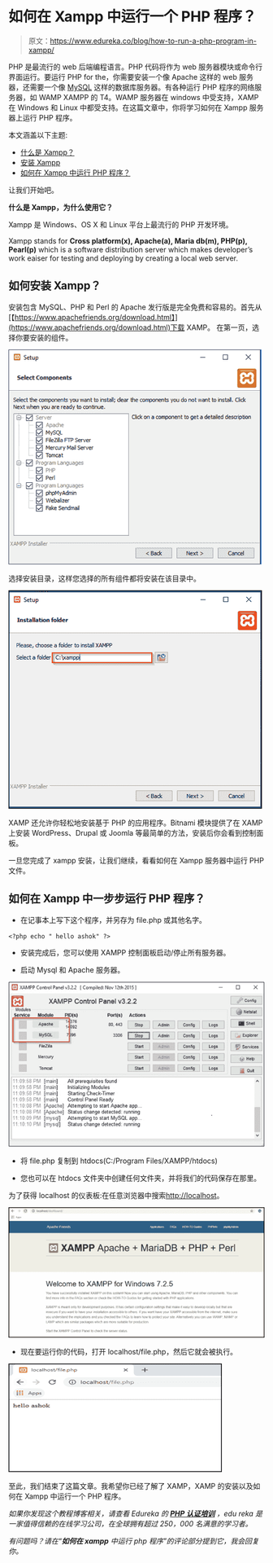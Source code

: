 # 如何在 Xampp 中运行一个 PHP 程序？

> 原文：<https://www.edureka.co/blog/how-to-run-a-php-program-in-xampp/>

PHP 是最流行的 web 后端编程语言。PHP 代码将作为 web 服务器模块或命令行界面运行。要运行 PHP for the，你需要安装一个像 Apache 这样的 web 服务器，还需要一个像 [MySQL](https://www.edureka.co/blog/mysql-tutorial/) 这样的数据库服务器。有各种运行 PHP 程序的网络服务器，如 WAMP XAMPP 的 T4。WAMP 服务器在 windows 中受支持，XAMP 在 Windows 和 Linux 中都受支持。在这篇文章中，你将学习如何在 Xampp 服务器上运行 PHP 程序。

本文涵盖以下主题:

*   [什么是 Xampp？](#whatisxampp)
*   [安装 Xampp](#installxampp)
*   [如何在 Xampp 中运行 PHP 程序？](#howtorunphpprogram)

让我们开始吧。

**什么是 Xampp，为什么使用它？**

Xampp 是 Windows、OS X 和 Linux 平台上最流行的 PHP 开发环境。

Xampp stands for **Cross platform(x), Apache(a), Maria db(m), PHP(p), Pearl(p)** which is a software distribution server which makes developer’s work eaiser for testing and deploying by creating a local web server.

## **如何安装 Xampp？**

安装包含 MySQL、PHP 和 Perl 的 Apache 发行版是完全免费和容易的。首先从[【https://www.apachefriends.org/download.html】](https://www.apachefriends.org/download.html)下载 XAMP。 在第一页，选择你要安装的组件。

![Xamp - how to run php program - Edureka](img/0bd82f91ee2b7c539f09146081532607.png)

选择安装目录，这样您选择的所有组件都将安装在该目录中。

![Xamp Installation - how to run php program - Edureka](img/51436e0fc979caa9282da7ef88200f55.png)

XAMP 还允许你轻松地安装基于 PHP 的应用程序。Bitnami 模块提供了在 XAMP 上安装 WordPress、Drupal 或 Joomla 等最简单的方法，安装后你会看到控制面板。

一旦您完成了 xampp 安装，让我们继续，看看如何在 Xampp 服务器中运行 PHP 文件。

## **如何在 Xampp 中一步步运行 PHP 程序？**

*   在记事本上写下这个程序，并另存为 file.php 或其他名字。

```
<?php echo " hello ashok" ?>
```

*   安装完成后，您可以使用 XAMPP 控制面板启动/停止所有服务器。

*   启动 Mysql 和 Apache 服务器。

![Xamp Control Panel - how to run php program - Edureka](img/77a1a57b782c0de9820cea581fd07bf3.png)

*   将 file.php 复制到 htdocs(C:/Program Files/XAMPP/htdocs)

*   您也可以在 htdocs 文件夹中创建任何文件夹，并将我们的代码保存在那里。

为了获得 localhost 的仪表板:在任意浏览器中搜索[http://localhost](http://localhost)。

![Xamp UI- how to run php program - Edureka](img/0a37f0478b7cf2ad64f52604a9f9abcf.png)

*   现在要运行你的代码，打开 localhost/file.php，然后它就会被执行。

![output - how to run php program - Edureka](img/c9335684b6d4b4fd98b0d5f2cea1b948.png)

至此，我们结束了这篇文章。我希望你已经了解了 XAMP，XAMP 的安装以及如何在 Xampp 中运行一个 PHP 程序。

*如果你发现这个教程博客相关，请查看 Edureka 的* *[**PHP 认证培训**](https://www.edureka.co/php-mysql-self-paced) ，edu reka 是一家值得信赖的在线学习公司，在全球拥有超过 250，000 名满意的学习者。*

*有问题吗？请在“**如何在 xampp** 中运行 php 程序”的评论部分提到它，我会回复你。*